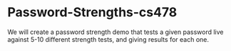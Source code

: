 # Password-Strengths-cs478
We will create a password strength demo that tests a given password live against 5-10 different strength tests, and giving results for each one.
